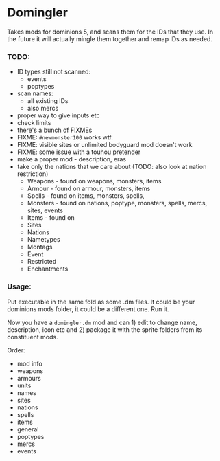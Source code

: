 # Domingler

Takes mods for dominions 5, and scans them for the IDs that they use. In the future it will actually
mingle them together and remap IDs as needed.

### TODO:
- ID types still not scanned:
    - events
    - poptypes
- scan names:
    - all existing IDs
    - also mercs
- proper way to give inputs etc
- check limits
- there's a bunch of FIXMEs
- FIXME: `#newmonster100` works wtf.
- FIXME:  visible sites or unlimited bodyguard mod doesn't work
- FIXME: some issue with a touhou pretender
- make a proper mod - description, eras
- take only the nations that we care about (TODO: also look at nation restriction)
    - Weapons - found on weapons, monsters, items
    - Armour - found on armour, monsters, items
    - Spells - found on items, monsters, spells, 
    - Monsters - found on nations, poptype, monsters, spells, mercs, sites, events
    - Items - found on 
    - Sites
    - Nations
    - Nametypes
    - Montags
    - Event
    - Restricted
    - Enchantments

### Usage:
Put executable in the same fold as some .dm files. It could be your dominions mods folder, it could be a different one. Run it.

Now you have a `domingler.dm` mod and can 1) edit to change name, description, icon etc and 2) package it with the sprite folders from its constituent mods.

Order:
- mod info
- weapons
- armours
- units
- names
- sites
- nations
- spells
- items
- general
- poptypes
- mercs
- events
